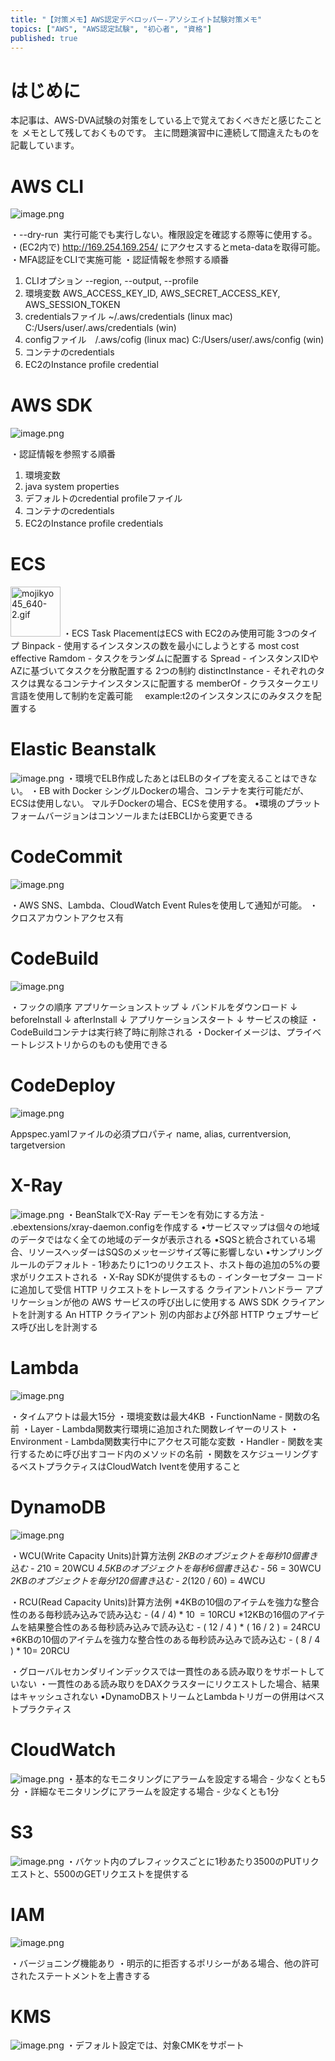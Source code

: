 ```yaml
---
title: "【対策メモ】AWS認定デベロッパー-アソシエイト試験対策メモ"
topics: ["AWS", "AWS認定試験", "初心者", "資格"]
published: true
---
```


# はじめに
本記事は、AWS-DVA試験の対策をしている上で覚えておくべきだと感じたことを
メモとして残しておくものです。
主に問題演習中に連続して間違えたものを記載しています。

# AWS CLI
![image.png](https://qiita-image-store.s3.ap-northeast-1.amazonaws.com/0/554835/3a8f8ebd-c657-5da7-990b-5182428f0b27.png)

・--dry-run  実行可能でも実行しない。権限設定を確認する際等に使用する。
・(EC2内で) http://169.254.169.254/ にアクセスするとmeta-dataを取得可能。
・MFA認証をCLIで実施可能
・認証情報を参照する順番
1. CLIオプション --region, --output, --profile
2. 環境変数 AWS_ACCESS_KEY_ID, AWS_SECRET_ACCESS_KEY, AWS_SESSION_TOKEN
3. credentialsファイル ~/.aws/credentials (linux mac) C:/Users/user/.aws/credentials (win)
4. configファイル　/.aws/cofig (linux mac) C:/Users/user/.aws/config (win)
5. コンテナのcredentials
6. EC2のInstance profile credential

# AWS SDK
![image.png](https://qiita-image-store.s3.ap-northeast-1.amazonaws.com/0/554835/a82d0c13-6af1-b885-d991-2f055ed208ee.png)

・認証情報を参照する順番
1. 環境変数
2. java system properties
3. デフォルトのcredential profileファイル
4. コンテナのcredentials
5. EC2のInstance profile credentials

# ECS
<img width="80" alt="mojikyo45_640-2.gif" src="https://qiita-image-store.s3.ap-northeast-1.amazonaws.com/0/554835/813b5402-ce1a-bfcd-1477-f7a901f54666.png">
・ECS Task PlacementはECS with EC2のみ使用可能
3つのタイプ
Binpack - 使用するインスタンスの数を最小にしようとする most cost effective
Ramdom - タスクをランダムに配置する
Spread - インスタンスIDやAZに基づいてタスクを分散配置する
2つの制約
distinctInstance - それぞれのタスクは異なるコンテナインスタンスに配置する
memberOf - クラスタークエリ言語を使用して制約を定義可能     example:t2のインスタンスにのみタスクを配置する

# Elastic Beanstalk
![image.png](https://qiita-image-store.s3.ap-northeast-1.amazonaws.com/0/554835/f041d944-2276-9d59-86d8-0d69b83c71f5.png)
・環境でELB作成したあとはELBのタイプを変えることはできない。
・EB with Docker
シングルDockerの場合、コンテナを実行可能だが、ECSは使用しない。
マルチDockerの場合、ECSを使用する。
•環境のプラットフォームバージョンはコンソールまたはEBCLIから変更できる

# CodeCommit
![image.png](https://qiita-image-store.s3.ap-northeast-1.amazonaws.com/0/554835/9513e85d-ed9b-80d3-87c9-961ddc13b6b2.png)

・AWS SNS、Lambda、CloudWatch Event Rulesを使用して通知が可能。
・クロスアカウントアクセス有



# CodeBuild
![image.png](https://qiita-image-store.s3.ap-northeast-1.amazonaws.com/0/554835/a6dafafb-963f-b9ce-a91e-066b7437fb25.png)

・フックの順序
アプリケーションストップ
↓
バンドルをダウンロード
↓
beforeInstall
↓
afterInstall
↓
アプリケーションスタート
↓
サービスの検証
・CodeBuildコンテナは実行終了時に削除される
・Dockerイメージは、プライベートレジストリからのものも使用できる
# CodeDeploy
![image.png](https://qiita-image-store.s3.ap-northeast-1.amazonaws.com/0/554835/0f246563-8adb-83e7-333c-1b4bbcc8402e.png)

Appspec.yamlファイルの必須プロパティ
name, alias, currentversion, targetversion

# X-Ray
![image.png](https://qiita-image-store.s3.ap-northeast-1.amazonaws.com/0/554835/566f02ba-a4f9-4aee-26ee-93b9bb836bf2.png)
・BeanStalkでX-Ray デーモンを有効にする方法 - .ebextensions/xray-daemon.configを作成する
•サービスマップは個々の地域のデータではなく全ての地域のデータが表示される
•SQSと統合されている場合、リソースヘッダーはSQSのメッセージサイズ等に影響しない
•サンプリングルールのデフォルト - 1秒あたりに1つのリクエスト、ホスト毎の追加の5%の要求がリクエストされる
・X-Ray SDKが提供するもの -
インターセプター コードに追加して受信 HTTP リクエストをトレースする
クライアントハンドラー アプリケーションが他の AWS サービスの呼び出しに使用する AWS SDK クライアントを計測する
An HTTP クライアント 別の内部および外部 HTTP ウェブサービス呼び出しを計測する
# Lambda
![image.png](https://qiita-image-store.s3.ap-northeast-1.amazonaws.com/0/554835/a6a5af2a-487e-7368-4897-11f2720bb41d.png)

・タイムアウトは最大15分
・環境変数は最大4KB
・FunctionName - 関数の名前
・Layer - Lambda関数実行環境に追加された関数レイヤーのリスト
・Environment - Lambda関数実行中にアクセス可能な変数
・Handler - 関数を実行するために呼び出すコード内のメソッドの名前
・関数をスケジューリングするベストプラクティスはCloudWatch Iventを使用すること
# DynamoDB
![image.png](https://qiita-image-store.s3.ap-northeast-1.amazonaws.com/0/554835/5acebb44-6e23-a53a-252f-c5d63f72df7c.png)

・WCU(Write Capacity Units)計算方法例
*2KBのオブジェクトを毎秒10個書き込む - 2*10 = 20WCU
*4.5KBのオブジェクトを毎秒6個書き込む - 5*6 = 30WCU
*2KBのオブジェクトを毎分120個書き込む - 2*(120 / 60) = 4WCU

・RCU(Read Capacity Units)計算方法例
*4KBの10個のアイテムを強力な整合性のある毎秒読み込みで読み込む - (4 / 4) * 10  = 10RCU
*12KBの16個のアイテムを結果整合性のある毎秒読み込みで読み込む - ( 12 / 4 ) * ( 16 / 2 ) = 24RCU
*6KBの10個のアイテムを強力な整合性のある毎秒読み込みで読み込む - ( 8 / 4 ) * 10= 20RCU

・グローバルセカンダリインデックスでは一貫性のある読み取りをサポートしていない
・一貫性のある読み取りをDAXクラスターにリクエストした場合、結果はキャッシュされない
•DynamoDBストリームとLambdaトリガーの併用はベストプラクティス
# CloudWatch
![image.png](https://qiita-image-store.s3.ap-northeast-1.amazonaws.com/0/554835/b016ee15-fd81-c51c-6f2a-67dbcd6e420b.png)
・基本的なモニタリングにアラームを設定する場合 - 少なくとも5分
・詳細なモニタリングにアラームを設定する場合 - 少なくとも1分

# S3
![image.png](https://qiita-image-store.s3.ap-northeast-1.amazonaws.com/0/554835/a580e35d-efdc-f469-365c-7ab93583c7c5.png)
・バケット内のプレフィックスごとに1秒あたり3500のPUTリクエストと、5500のGETリクエストを提供する

# IAM
![image.png](https://qiita-image-store.s3.ap-northeast-1.amazonaws.com/0/554835/fee45474-b68d-beaf-72a4-62980f0e0216.png)

・バージョニング機能あり
・明示的に拒否するポリシーがある場合、他の許可されたステートメントを上書きする


# KMS
![image.png](https://qiita-image-store.s3.ap-northeast-1.amazonaws.com/0/554835/a5d1d6b5-f2fb-8c21-4a3a-276a5daaa701.png)
・デフォルト設定では、対象CMKをサポート